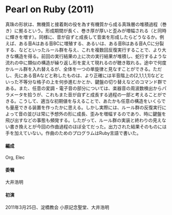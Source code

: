 # Pearl on Ruby (2011)

真珠の形状は、無機質と接着剤の役を為す有機質から成る真珠層の堆積過程（巻き）に拠るという。形成期間が長く、巻き厚が厚いと歪みが増幅される（と同時に輝きを増す）。同様に、音が自ずと成長して音楽を形成したらどうなるか。例えば、ある音Aはある音BCに増殖する、あるいは、ある音Bはある音A,Cに分裂する、などといったルール群を与え、これを複数回反復実行することで、より大きな構造を得る。前回の実行結果の上に次の実行結果が堆積し、蛇行するような流れの中に類似の構造が繰り返し形を変えて現れるのが聴き取れる。途中で何度かルール群を入れ替えるが、全体を一つの単旋律と見なすことができる。ただし、先にある音Aなどと称したものは、より正確には半音階上の[2,1,1,1,1]などといった不等分な格子の上を何歩進むかとか、鍵盤の切り替えなどのコマンド群である。また、任意の変調・電子音の部分については、楽器音の周波数検出からパラメータを拾うが、これもまた音が自ずと成長する過程の一部と考えることができる。こうして、適当な初期値を与えることで、あたかも任意の構造をいくらでも量産できる装置を作ったかに思える。しかし実際には、ルール群の反復実行によって音の並びは常に予想外の形に成長、歪みを増幅するのであり、時に鍵盤を飛び出すなどの事態も頻発する。したがって、ルール群の実装と終わりの見えない書き換えとが今回の作曲過程のほぼ全てだった。出力された結果そのものには手を加えていない。作曲のためのプログラムはRuby言語で書いた。

#### 編成
Org, Elec
#### 委嘱
大井浩明
#### 初演
2011年3月25日、淀橋教会 小原記念聖堂、大井浩明
